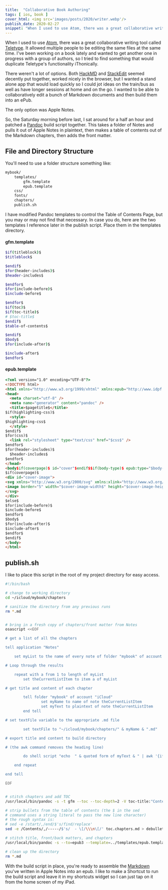 ```yaml
---
title:  "Collaborative Book Authoring"
tags: [ ios, book ]
cover_html: <img src='images/posts/2020/writer.webp'/>
publish_date: 2020-02-27
snippet: "When I used to use Atom, there was a great collaborative writing tool called Teletype. It allowed multiple people to be editing the same files at the same time. I've been working on a book lately and wanted to get another one in progress with a group of authors, so I tried to find something that would duplicate Teletype's functionality iThonically."
---
```


When I used to use [Atom](https://atom.io), there was a great collaborative
writing tool called [Teletype](https://teletype.atom.io/). It allowed multiple
people to be editing the same files at the same time. I've been working on a
book lately and wanted to get another one in progress with a group of authors,
so I tried to find something that would duplicate Teletype's functionality
iThonically.

There weren't a lot of options. Both [HackMD](http://hackmd.io) and
[StackEdit](https://stackedit.io/) seemed decently put together, worked nicely
in the browser, but I wanted a stand alone app that would load quickly so I
could jot ideas on the train/bus as well as have longer sessions at home and on
the go. I wanted to be able to collaboratively edit a bunch of Markdown
documents and then build them into an ePub.

The only option was Apple Notes.

So, the Saturday morning before last, I sat around for a half an hour and
patched a [Pandoc](https://pandoc.org) build script together. This takes a
folder of Notes and pulls it out of Apple Notes in plaintext, then makes a table
of contents out of the Markdown chapters, then adds the front matter.

## File and Directory Structure

You'll need to use a folder structure something like:

```bash
mybook/
    templates/
        gfm.template
        epub.template
    css/
    fonts/
    chapters/
    publish.sh
```

I have modified Pandoc templates to control the Table of Contents Page, but you
may or may not find that necessary. In case you do, here are the two templates I
reference later in the publish script. Place them in the templates directory.

#### gfm.template

```bash
$if(titleblock)$
$titleblock$

$endif$
$for(header-includes)$
$header-includes$

$endfor$
$for(include-before)$
$include-before$

$endfor$
$if(toc)$
$if(toc-title)$
# $toc-title$
$endif$
$table-of-contents$

$endif$
$body$
$for(include-after)$

$include-after$
$endfor$
```

#### epub.template

```html
<?xml version="1.0" encoding="UTF-8"?>
<!DOCTYPE html>
<html xmlns="http://www.w3.org/1999/xhtml" xmlns:epub="http://www.idpf.org/2007/ops"$if(lang)$ xml:lang="$lang$"$endif$>
<head>
  <meta charset="utf-8" />
  <meta name="generator" content="pandoc" />
  <title>$pagetitle$</title>
$if(highlighting-css)$
  <style>
$highlighting-css$
  </style>
$endif$
$for(css)$
  <link rel="stylesheet" type="text/css" href="$css$" />
$endfor$
$for(header-includes)$
  $header-includes$
$endfor$
</head>
<body$if(coverpage)$ id="cover"$endif$$if(body-type)$ epub:type="$body-type$"$endif$>
$if(coverpage)$
<div id="cover-image">
<svg xmlns="http://www.w3.org/2000/svg" xmlns:xlink="http://www.w3.org/1999/xlink" version="1.1" width="100%" height="100%" viewBox="0 0 $cover-image-width$ $cover-image-height$" preserveAspectRatio="xMidYMid meet">
<image border="5" width="$cover-image-width$" height="$cover-image-height$" xlink:href="../media/$cover-image$" />
</svg>
</div>
$else$
$for(include-before)$
$include-before$
$endfor$
$body$
$for(include-after)$
$include-after$
$endfor$
$endif$
</body>
</html>
```

## publish.sh

I like to place this script in the root of my project directory for easy access.

```bash
#!/bin/bash

# change to working directory
cd ~/icloud/mybook/chapters

# sanitize the directory from any previous runs
rm *.md


# bring in a fresh copy of chapters/front matter from Notes
osascript <<EOF

# get a list of all the chapters

tell application "Notes"

	set myList to the name of every note of folder "mybook" of account "iCloud"

# Loop through the results

	repeat with a from 1 to length of myList
		set theCurrentListItem to item a of myList

# get title and content of each chapter

		tell folder "mybook" of account "iCloud"
				set myName to name of note theCurrentListItem
				set myText to plaintext of note theCurrentListItem
		end tell

# set textFile variable to the appropriate .md file

		set textFile to "~/icloud/mybook/chapters/" & myName & ".md"

# export title and content to build directory

# (the awk command removes the heading line)

		do shell script "echo  " & quoted form of myText & " | awk '{if(NR>1)print}'  >  " & quoted form of textFile

	end repeat

end tell

EOF


# stitch chapters and add TOC
/usr/local/bin/pandoc -s -t gfm --toc --toc-depth=2 -V toc-title:"Contents" --template=../templates/gfm.template ?hapter* > toc.chapters.md

# strip bullets from the table of contents (the $ in the sed
# command uses a string literal to pass the new line character)
# the rough syntax is:
# sed -e /start/,/end/$'s/find/replace'
sed -e /Contents/,/-----/$'s/  - \[/\\\n\[/' toc.chapters.md > debulleted.toc.chapters.md

# stitch title, front/back matters, and chapters
/usr/local/bin/pandoc -s --to=epub3 --template=../templates/epub.template --epub-embed-font='../fonts/*.otf' title.txt front-matter.md debulleted.toc.chapters.md > ../mybook.epub

# clean up the directory
rm *.md
```

With the build script in place, you're ready to assemble the
[Markdown](https://www.markdowntutorial.com/) you've written in Apple Notes into
an epub. I like to make a Shortcut to run the build script and leave it in my
shortcuts widget so I can just tap on it from the home screen of my iPad.
